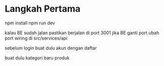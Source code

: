 # Langkah Pertama
npm install
npm run dev

kalau BE sudah jalan pastikan berjalan di port 3001 jika BE ganti port ubah port wiring di src/services/api

sebelum login buat dulu akun dengan daftar

buat dulu kategori baru produk